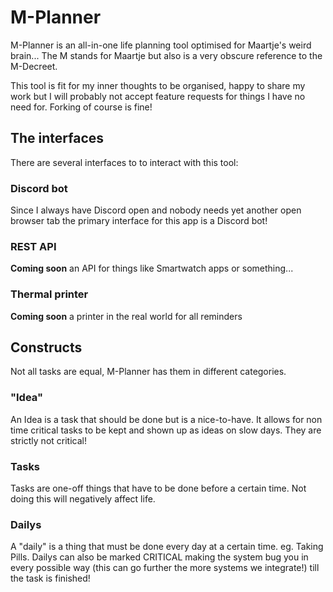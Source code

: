# M-Planner

M-Planner is an all-in-one life planning tool optimised for Maartje's weird brain... The M stands for Maartje but also is a very obscure reference to the M-Decreet.

This tool is fit for my inner thoughts to be organised, happy to share my work but I will probably not accept feature requests for things I have no need for. Forking of course is fine!

## The interfaces

There are several interfaces to to interact with this tool:

### Discord bot

Since I always have Discord open and nobody needs yet another open browser tab the primary interface for this app is a Discord bot!

### REST API

**Coming soon** an API for things like Smartwatch apps or something...

### Thermal printer

**Coming soon** a printer in the real world for all reminders

## Constructs

Not all tasks are equal, M-Planner has them in different categories.

### "Idea"

An Idea is a task that should be done but is a nice-to-have. It allows for non time critical tasks to be kept and shown up as ideas on slow days. They are strictly not critical!

### Tasks

Tasks are one-off things that have to be done before a certain time. Not doing this will negatively affect life.

### Dailys

A "daily" is a thing that must be done every day at a certain time. eg. Taking Pills. Dailys can also be marked CRITICAL making the system bug you in every possible way (this can go further the more systems we integrate!) till the task is finished!

